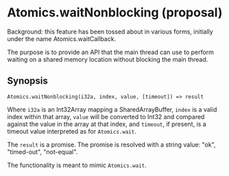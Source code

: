# Atomics.waitNonblocking (proposal)

Background: this feature has been tossed about in various forms, initially under the name Atomics.waitCallback.

The purpose is to provide an API that the main thread can use to perform waiting on a shared memory location without blocking the main thread.

## Synopsis

`Atomics.waitNonblocking(i32a, index, value, [timeout]) => result`

Where `i32a` is an Int32Array mapping a SharedArrayBuffer, `index` is a valid index within that array, `value` will be converted to Int32 and compared against the value in the array at that index, and `timeout`, if present, is a timeout value interpreted as for `Atomics.wait`.

The `result` is a promise.  The promise is resolved with a string value: "ok", "timed-out", "not-equal".

The functionality is meant to mimic `Atomics.wait`.
